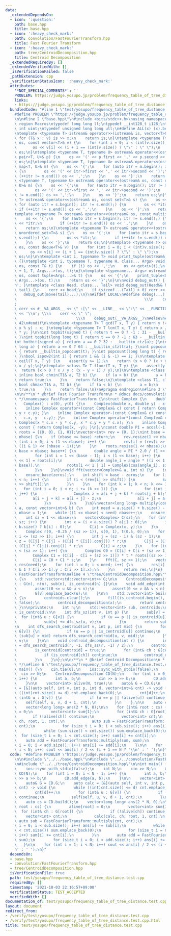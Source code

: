 ```yaml
---
data:
  _extendedDependsOn:
  - icon: ':question:'
    path: base.hpp
    title: base.hpp
  - icon: ':heavy_check_mark:'
    path: convolution/FastFourierTransform.hpp
    title: Fast Fourier Transform
  - icon: ':heavy_check_mark:'
    path: tree/CentroidDecomposition.hpp
    title: Centroid Decomposition
  _extendedRequiredBy: []
  _extendedVerifiedWith: []
  _isVerificationFailed: false
  _pathExtension: cpp
  _verificationStatusIcon: ':heavy_check_mark:'
  attributes:
    '*NOT_SPECIAL_COMMENTS*': ''
    PROBLEM: https://judge.yosupo.jp/problem/frequency_table_of_tree_distance
    links:
    - https://judge.yosupo.jp/problem/frequency_table_of_tree_distance
  bundledCode: "#line 1 \"test/yosupo/frequency_table_of_tree_distance.test.cpp\"\n\
    #define PROBLEM \"https://judge.yosupo.jp/problem/frequency_table_of_tree_distance\"\
    \n\n#line 2 \"base.hpp\"\n#include <bits/stdc++.h>\nusing namespace std;\n#pragma\
    \ region Macros\ntypedef long long ll;\ntypedef __int128_t i128;\ntypedef unsigned\
    \ int uint;\ntypedef unsigned long long ull;\n#define ALL(x) (x).begin(), (x).end()\n\
    \ntemplate <typename T> istream& operator>>(istream& is, vector<T>& v) {\n   \
    \ for (T& x : v) is >> x;\n    return is;\n}\ntemplate <typename T> ostream& operator<<(ostream&\
    \ os, const vector<T>& v) {\n    for (int i = 0; i < (int)v.size(); i++) {\n \
    \       os << v[i] << (i + 1 == (int)v.size() ? \"\" : \" \");\n    }\n    return\
    \ os;\n}\ntemplate <typename T, typename U> ostream& operator<<(ostream& os, const\
    \ pair<T, U>& p) {\n    os << '(' << p.first << ',' << p.second << ')';\n    return\
    \ os;\n}\ntemplate <typename T, typename U> ostream& operator<<(ostream& os, const\
    \ map<T, U>& m) {\n    os << '{';\n    for (auto itr = m.begin(); itr != m.end();)\
    \ {\n        os << '(' << itr->first << ',' << itr->second << ')';\n        if\
    \ (++itr != m.end()) os << ',';\n    }\n    os << '}';\n    return os;\n}\ntemplate\
    \ <typename T, typename U> ostream& operator<<(ostream& os, const unordered_map<T,\
    \ U>& m) {\n    os << '{';\n    for (auto itr = m.begin(); itr != m.end();) {\n\
    \        os << '(' << itr->first << ',' << itr->second << ')';\n        if (++itr\
    \ != m.end()) os << ',';\n    }\n    os << '}';\n    return os;\n}\ntemplate <typename\
    \ T> ostream& operator<<(ostream& os, const set<T>& s) {\n    os << '{';\n   \
    \ for (auto itr = s.begin(); itr != s.end();) {\n        os << *itr;\n       \
    \ if (++itr != s.end()) os << ',';\n    }\n    os << '}';\n    return os;\n}\n\
    template <typename T> ostream& operator<<(ostream& os, const multiset<T>& s) {\n\
    \    os << '{';\n    for (auto itr = s.begin(); itr != s.end();) {\n        os\
    \ << *itr;\n        if (++itr != s.end()) os << ',';\n    }\n    os << '}';\n\
    \    return os;\n}\ntemplate <typename T> ostream& operator<<(ostream& os, const\
    \ unordered_set<T>& s) {\n    os << '{';\n    for (auto itr = s.begin(); itr !=\
    \ s.end();) {\n        os << *itr;\n        if (++itr != s.end()) os << ',';\n\
    \    }\n    os << '}';\n    return os;\n}\ntemplate <typename T> ostream& operator<<(ostream&\
    \ os, const deque<T>& v) {\n    for (int i = 0; i < (int)v.size(); i++) {\n  \
    \      os << v[i] << (i + 1 == (int)v.size() ? \"\" : \" \");\n    }\n    return\
    \ os;\n}\n\ntemplate <int i, typename T> void print_tuple(ostream&, const T&)\
    \ {}\ntemplate <int i, typename T, typename H, class... Args> void print_tuple(ostream&\
    \ os, const T& t) {\n    if (i) os << ',';\n    os << get<i>(t);\n    print_tuple<i\
    \ + 1, T, Args...>(os, t);\n}\ntemplate <typename... Args> ostream& operator<<(ostream&\
    \ os, const tuple<Args...>& t) {\n    os << '{';\n    print_tuple<0, tuple<Args...>,\
    \ Args...>(os, t);\n    return os << '}';\n}\n\nvoid debug_out() { cerr << '\\\
    n'; }\ntemplate <class Head, class... Tail> void debug_out(Head&& head, Tail&&...\
    \ tail) {\n    cerr << head;\n    if (sizeof...(Tail) > 0) cerr << \", \";\n \
    \   debug_out(move(tail)...);\n}\n#ifdef LOCAL\n#define debug(...)           \
    \                                                        \\\n    cerr << \" \"\
    ;                                                                     \\\n   \
    \ cerr << #__VA_ARGS__ << \" :[\" << __LINE__ << \":\" << __FUNCTION__ << \"]\"\
    \ << '\\n'; \\\n    cerr << \" \";                                           \
    \                          \\\n    debug_out(__VA_ARGS__)\n#else\n#define debug(...)\
    \ 42\n#endif\n\ntemplate <typename T> T gcd(T x, T y) { return y != 0 ? gcd(y,\
    \ x % y) : x; }\ntemplate <typename T> T lcm(T x, T y) { return x / gcd(x, y)\
    \ * y; }\n\nint topbit(signed t) { return t == 0 ? -1 : 31 - __builtin_clz(t);\
    \ }\nint topbit(long long t) { return t == 0 ? -1 : 63 - __builtin_clzll(t); }\n\
    int botbit(signed a) { return a == 0 ? 32 : __builtin_ctz(a); }\nint botbit(long\
    \ long a) { return a == 0 ? 64 : __builtin_ctzll(a); }\nint popcount(signed t)\
    \ { return __builtin_popcount(t); }\nint popcount(long long t) { return __builtin_popcountll(t);\
    \ }\nbool ispow2(int i) { return i && (i & -i) == i; }\n\ntemplate <class T> T\
    \ ceil(T x, T y) {\n    assert(y >= 1);\n    return (x > 0 ? (x + y - 1) / y :\
    \ x / y);\n}\ntemplate <class T> T floor(T x, T y) {\n    assert(y >= 1);\n  \
    \  return (x > 0 ? x / y : (x - y + 1) / y);\n}\n\ntemplate <class T1, class T2>\
    \ inline bool chmin(T1& a, T2 b) {\n    if (a > b) {\n        a = b;\n       \
    \ return true;\n    }\n    return false;\n}\ntemplate <class T1, class T2> inline\
    \ bool chmax(T1& a, T2 b) {\n    if (a < b) {\n        a = b;\n        return\
    \ true;\n    }\n    return false;\n}\n#pragma endregion\n#line 3 \"convolution/FastFourierTransform.hpp\"\
    \n\n/**\n * @brief Fast Fourier Transform\n * @docs docs/convolution/FastFourierTransform.md\n\
    \ */\nnamespace FastFourierTransform {\nstruct Complex {\n    double x, y;\n \
    \   Complex() : x(0), y(0) {}\n    Complex(double x, double y) : x(x), y(y) {}\n\
    \    inline Complex operator+(const Complex& c) const { return Complex(x + c.x,\
    \ y + c.y); }\n    inline Complex operator-(const Complex& c) const { return Complex(x\
    \ - c.x, y - c.y); }\n    inline Complex operator*(const Complex& c) const { return\
    \ Complex(x * c.x - y * c.y, x * c.y + y * c.x); }\n    inline Complex conj()\
    \ const { return Complex(x, -y); }\n};\nconst double PI = acosl(-1);\nvector<Complex>\
    \ roots = {{0, 0}, {1, 0}};\nvector<int> rev = {0, 1};\nint base = 1;\nvoid ensure_base(int\
    \ nbase) {\n    if (nbase <= base) return;\n    rev.resize(1 << nbase);\n    for\
    \ (int i = 0; i < (1 << nbase); i++) {\n        rev[i] = (rev[i >> 1] >> 1) |\
    \ ((i & 1) << (nbase - 1));\n    }\n    roots.resize(1 << nbase);\n    for (;\
    \ base < nbase; base++) {\n        double angle = PI * 2.0 / (1 << (base + 1));\n\
    \        for (int i = 1 << (base - 1); i < (1 << base); i++) {\n            roots[i\
    \ << 1] = roots[i];\n            double angle_i = angle * ((i << 1 | 1) - (1 <<\
    \ base));\n            roots[i << 1 | 1] = Complex(cos(angle_i), sin(angle_i));\n\
    \        }\n    }\n}\nvoid fft(vector<Complex>& a, int n) {\n    int zeros = __builtin_ctz(n);\n\
    \    ensure_base(zeros);\n    int shift = base - zeros;\n    for (int i = 0; i\
    \ < n; i++) {\n        if (i < (rev[i] >> shift)) {\n            swap(a[i], a[rev[i]\
    \ >> shift]);\n        }\n    }\n    for (int k = 1; k < n; k <<= 1) {\n     \
    \   for (int i = 0; i < n; i += (k << 1)) {\n            for (int j = 0; j < k;\
    \ j++) {\n                Complex z = a[i + j + k] * roots[j + k];\n         \
    \       a[i + j + k] = a[i + j] - z;\n                a[i + j] = a[i + j] + z;\n\
    \            }\n        }\n    }\n}\nvector<long long> multiply(const vector<int>&\
    \ a, const vector<int>& b) {\n    int need = a.size() + b.size() - 1;\n    int\
    \ nbase = 1;\n    while ((1 << nbase) < need) nbase++;\n    ensure_base(nbase);\n\
    \    int sz = 1 << nbase;\n    vector<Complex> C(sz);\n    for (int i = 0; i <\
    \ sz; i++) {\n        int x = (i < a.size() ? a[i] : 0);\n        int y = (i <\
    \ b.size() ? b[i] : 0);\n        C[i] = Complex(x, y);\n    }\n    fft(C, sz);\n\
    \    Complex r(0, -0.25 / (sz >> 1)), s(0, 1), t(0.5, 0);\n    for (int i = 0;\
    \ i <= (sz >> 1); i++) {\n        int j = (sz - i) & (sz - 1);\n        Complex\
    \ z = (C[j] * C[j] - (C[i] * C[i]).conj()) * r;\n        C[j] = (C[i] * C[i] -\
    \ (C[j] * C[j]).conj()) * r;\n        C[i] = z;\n    }\n    for (int i = 0; i\
    \ < (sz >> 1); i++) {\n        Complex C0 = (C[i] + C[i + (sz >> 1)]) * t;\n \
    \       Complex C1 = (C[i] - C[i + (sz >> 1)]) * t * roots[(sz >> 1) + i];\n \
    \       C[i] = C0 + C1 * s;\n    }\n    fft(C, sz >> 1);\n    vector<long long>\
    \ res(need);\n    for (int i = 0; i < need; i++) {\n        res[i] = llround(i\
    \ & 1 ? C[i >> 1].y : C[i >> 1].x);\n    }\n    return res;\n}\n}  // namespace\
    \ FastFourierTransform\n#line 4 \"tree/CentroidDecomposition.hpp\"\n\nstruct CentroidDecomposition\
    \ {\n    std::vector<std::vector<int>> G;\n\n    CentroidDecomposition(int n)\
    \ : G(n), n(n), sub(n), is_centroid(n) {}\n\n    void add_edge(int u, int v) {\n\
    \        assert(0 <= u && u < n);\n        assert(0 <= v && v < n);\n        G[u].emplace_back(v);\n\
    \        G[v].emplace_back(u);\n    }\n\n    std::vector<int> build(int x = 0)\
    \ {\n        centroids.clear();\n        fill(is_centroid.begin(), is_centroid.end(),\
    \ false);\n        centroid_decomposition(x);\n        return centroids;\n   \
    \ }\n\nprivate:\n    int n;\n    std::vector<int> sub, centroids;\n    std::vector<bool>\
    \ is_centroid;\n\n    int dfs_sz(int v, int p) {\n        sub[v] = 1;\n      \
    \  for (int& u : G[v]) {\n            if (u == p || is_centroid[u]) continue;\n\
    \            sub[v] += dfs_sz(u, v);\n        }\n        return sub[v];\n    }\n\
    \n    int dfs_search_centroid(int v, int p, int mid) {\n        for (int& u :\
    \ G[v]) {\n            if (u == p || is_centroid[u]) continue;\n            if\
    \ (sub[u] > mid) return dfs_search_centroid(u, v, mid);\n        }\n        return\
    \ v;\n    }\n\n    void centroid_decomposition(int r) {\n        int centroid\
    \ = dfs_search_centroid(r, -1, dfs_sz(r, -1) / 2);\n        centroids.emplace_back(centroid);\n\
    \        is_centroid[centroid] = true;\n        for (int& ch : G[centroid]) {\n\
    \            if (is_centroid[ch]) continue;\n            centroid_decomposition(ch);\n\
    \        }\n    }\n};\n\n/**\n * @brief Centroid Decomposition\n * @docs docs/tree/CentroidDecomposition.md\n\
    \ */\n#line 6 \"test/yosupo/frequency_table_of_tree_distance.test.cpp\"\n\nint\
    \ main() {\n    cin.tie(0);\n    ios::sync_with_stdio(false);\n    int N;\n  \
    \  cin >> N;\n    CentroidDecomposition CD(N);\n    for (int i = 0; i < N - 1;\
    \ i++) {\n        int a, b;\n        cin >> a >> b;\n        CD.add_edge(a, b);\n\
    \    }\n\n    vector<int> alive(N, true);\n    auto& G = CD.G;\n    auto calc\
    \ = [&](auto self, int v, int p, int d, vector<int>& cnt) -> void {\n        while\
    \ ((int)cnt.size() <= d) cnt.emplace_back(0);\n        cnt[d]++;\n        for\
    \ (int& u : G[v]) {\n            if (u == p || !alive[u]) continue;\n        \
    \    self(self, u, v, d + 1, cnt);\n        }\n    };\n\n    auto cs = CD.build();\n\
    \    vector<long long> ans(2 * N, 0);\n\n    for (int& root : cs) {\n        alive[root]\
    \ = 0;\n        vector<int> sum{1};\n        for (int& ch : G[root]) {\n     \
    \       if (!alive[ch]) continue;\n            vector<int> cnt;\n            calc(calc,\
    \ ch, root, 1, cnt);\n            auto sub = FastFourierTransform::multiply(cnt,\
    \ cnt);\n            for (size_t i = 0; i < sub.size(); i++) ans[i] -= sub[i];\n\
    \            while (sum.size() < cnt.size()) sum.emplace_back(0);\n          \
    \  for (size_t i = 0; i < cnt.size(); i++) sum[i] += cnt[i];\n        }\n    \
    \    auto add = FastFourierTransform::multiply(sum, sum);\n        for (size_t\
    \ i = 0; i < add.size(); i++) ans[i] += add[i];\n    }\n\n    for (int i = 1;\
    \ i < N; i++) cout << ans[i] / 2 << (i + 1 == N ? '\\n' : ' ');\n}\n"
  code: "#define PROBLEM \"https://judge.yosupo.jp/problem/frequency_table_of_tree_distance\"\
    \n\n#include \"../../base.hpp\"\n#include \"../../convolution/FastFourierTransform.hpp\"\
    \n#include \"../../tree/CentroidDecomposition.hpp\"\n\nint main() {\n    cin.tie(0);\n\
    \    ios::sync_with_stdio(false);\n    int N;\n    cin >> N;\n    CentroidDecomposition\
    \ CD(N);\n    for (int i = 0; i < N - 1; i++) {\n        int a, b;\n        cin\
    \ >> a >> b;\n        CD.add_edge(a, b);\n    }\n\n    vector<int> alive(N, true);\n\
    \    auto& G = CD.G;\n    auto calc = [&](auto self, int v, int p, int d, vector<int>&\
    \ cnt) -> void {\n        while ((int)cnt.size() <= d) cnt.emplace_back(0);\n\
    \        cnt[d]++;\n        for (int& u : G[v]) {\n            if (u == p || !alive[u])\
    \ continue;\n            self(self, u, v, d + 1, cnt);\n        }\n    };\n\n\
    \    auto cs = CD.build();\n    vector<long long> ans(2 * N, 0);\n\n    for (int&\
    \ root : cs) {\n        alive[root] = 0;\n        vector<int> sum{1};\n      \
    \  for (int& ch : G[root]) {\n            if (!alive[ch]) continue;\n        \
    \    vector<int> cnt;\n            calc(calc, ch, root, 1, cnt);\n           \
    \ auto sub = FastFourierTransform::multiply(cnt, cnt);\n            for (size_t\
    \ i = 0; i < sub.size(); i++) ans[i] -= sub[i];\n            while (sum.size()\
    \ < cnt.size()) sum.emplace_back(0);\n            for (size_t i = 0; i < cnt.size();\
    \ i++) sum[i] += cnt[i];\n        }\n        auto add = FastFourierTransform::multiply(sum,\
    \ sum);\n        for (size_t i = 0; i < add.size(); i++) ans[i] += add[i];\n \
    \   }\n\n    for (int i = 1; i < N; i++) cout << ans[i] / 2 << (i + 1 == N ? '\\\
    n' : ' ');\n}"
  dependsOn:
  - base.hpp
  - convolution/FastFourierTransform.hpp
  - tree/CentroidDecomposition.hpp
  isVerificationFile: true
  path: test/yosupo/frequency_table_of_tree_distance.test.cpp
  requiredBy: []
  timestamp: '2021-10-03 22:16:57+09:00'
  verificationStatus: TEST_ACCEPTED
  verifiedWith: []
documentation_of: test/yosupo/frequency_table_of_tree_distance.test.cpp
layout: document
redirect_from:
- /verify/test/yosupo/frequency_table_of_tree_distance.test.cpp
- /verify/test/yosupo/frequency_table_of_tree_distance.test.cpp.html
title: test/yosupo/frequency_table_of_tree_distance.test.cpp
---
```

